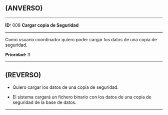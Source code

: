 ## (ANVERSO)

---

**ID:** 008 **Cargar copia de Seguridad**

---

Como usuario coordinador quiero poder cargar los datos de una copia de seguridad.

**Prioridad:** 3

---

## (REVERSO)

* Quiero cargar los datos de una copia de seguridad.

* El sistema cargará un fichero binario con los datos de una copia de seguridad de la base de datos.

---
